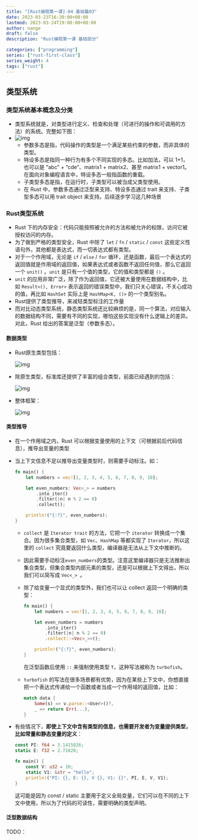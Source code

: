 ```yaml
---
title: "[Rust编程第一课]-04 基础篇03"
date: 2023-03-23T16:30:00+08:00
lastmod: 2023-03-24T19:00:00+08:00
author: nange
draft: false
description: "Rust编程第一课 基础部分"

categories: ["programming"]
series: ["rust-first-class"]
series_weight: 4
tags: ["rust"]
---
```


## 类型系统

### 类型系统基本概念及分类

* 类型系统就是，对类型进行定义、检查和处理（可进行的操作和可调用的方法）的系统。完整如下图：
* ![img](/images/09ea90a4df9fb7652389f611412c1715.jpg)
  * 参数多态是指，代码操作的类型是一个满足某些约束的参数，而非具体的类型。
  * 特设多态是指同一种行为有多个不同实现的多态。比如加法，可以 1+1，也可以是 “abc” + “cde”、matrix1 + matrix2、甚至 matrix1 + vector1。在面向对象编程语言中，特设多态一般指函数的重载。
  * 子类型多态是指，在运行时，子类型可以被当成父类型使用。
  * 在 Rust 中，参数多态通过泛型来支持、特设多态通过 trait 来支持、子类型多态可以用 trait object 来支持。后续逐步学习这几种场景

### Rust类型系统

* Rust 下的内存安全：代码只能按照被允许的方法和被允许的权限，访问它被授权访问的内存。
* 为了做到严格的类型安全，Rust 中除了 `let` / `fn` / `static` / `const` 这些定义性语句外，其他都是表达式，而一切表达式都有类型。
* 对于一个作用域，无论是 `if` / `else` / `for` 循环，还是函数，最后一个表达式的返回值就是作用域的返回值，如果表达式或者函数不返回任何值，那么它返回一个 `unit()` 。`unit` 是只有一个值的类型，它的值和类型都是 `()` 。
* `unit` 的应用非常广泛，除了作为返回值，它还被大量使用在数据结构中，比如 `Result<(), Error>` 表示返回的错误类型中，我们只关心错误，不关心成功的值，再比如 `HashSet` 实际上是 `HashMap<K, ()>` 的一个类型别名。
* Rust提供了类型推导，来减轻类型标注的工作量
* 而对比动态类型系统，静态类型系统还比较麻烦的是，同一个算法，对应输入的数据结构不同，需要有不同的实现，哪怕这些实现没有什么逻辑上的差异。对此，Rust 给出的答案是泛型（参数多态）。

#### 数据类型

* Rust原生类型包括：

  ![img](/images/719040f24323c50b40724d4efb9211d0.jpg)

* 除原生类型，标准库还提供了丰富的组合类型，前面已经遇到的包括：

  ![img](/images/337088350e42836cb3372e7c5c460ec3.jpg)

* 整体框架：

  ![img](/images/44bfd66581deb983fc6eb227a6aa3afb.jpg)

#### 类型推导

* 在一个作用域之内，Rust 可以根据变量使用的上下文（可根据前后代码信息），推导出变量的类型

* 当上下文信息不足以推导出变量类型时，则需要手动标注。如：

  ```rust
  fn main() {
      let numbers = vec![1, 2, 3, 4, 5, 6, 7, 8, 9, 10];
  
      let even_numbers: Vec<_> = numbers
          .into_iter()
          .filter(|n| n % 2 == 0)
          .collect();
  
      println!("{:?}", even_numbers);
  }
  ```

  * `collect` 是 `Iterator trait` 的方法，它把一个 `iterator` 转换成一个集合。因为很多集合类型，如 `Vec`、`HashMap` 等都实现了 `Iterator`，所以这里的 `collect` 究竟要返回什么类型，编译器是无法从上下文中推断的。

  * 因此需要手动标注`even_numbers`的类型。注意这里编译器只是无法推断出集合类型，但集合类型内部元素的类型，还是可以根据上下文得出，所以我们可以简写成 `Vec<_> `。

  * 除了给变量一个显式的类型外，我们也可以让 collect 返回一个明确的类型：

    ```rust
    fn main() {
        let numbers = vec![1, 2, 3, 4, 5, 6, 7, 8, 9, 10];
    
        let even_numbers = numbers
            .into_iter()
            .filter(|n| n % 2 == 0)
            .collect::<Vec<_>>();
    
        println!("{:?}", even_numbers);
    }
    ```

    在泛型函数后使用 `::` 来强制使用类型 `T`，这种写法被称为 `turbofish`。

  * `turbofish` 的写法在很多场景都有优势，因为在某些上下文中，你想直接把一个表达式传递给一个函数或者当成一个作用域的返回值，比如：

    ```rust
    match data {
        Some(s) => v.parse::<User>()?,
        _ => return Err(...),
    }
    ```

* 有些情况下，**即使上下文中含有类型的信息，也需要开发者为变量提供类型，比如常量和静态变量的定义**：

  ```rust
  const PI: f64 = 3.1415926;
  static E: f32 = 2.71828;
  
  fn main() {
      const V: u32 = 10;
      static V1: &str = "hello";
      println!("PI: {}, E: {}, V {}, V1: {}", PI, E, V, V1);
  }
  ```

  这可能是因为 const / static 主要用于定义全局变量，它们可以在不同的上下文中使用，所以为了代码的可读性，需要明确的类型声明。

#### 泛型数据结构

TODO：

















